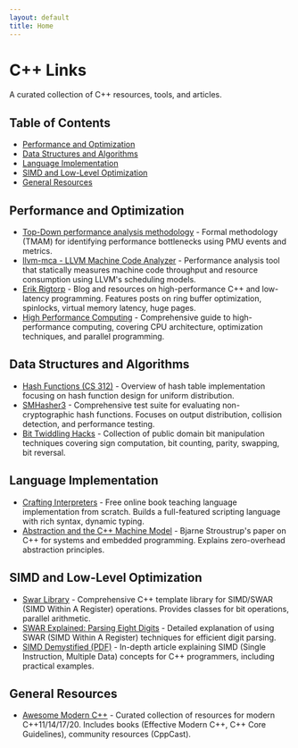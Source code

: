 ```yaml
---
layout: default
title: Home
---
```


# C++ Links

A curated collection of C++ resources, tools, and articles.

## Table of Contents
- [Performance and Optimization](#performance-and-optimization)
- [Data Structures and Algorithms](#data-structures-and-algorithms)
- [Language Implementation](#language-implementation)
- [SIMD and Low-Level Optimization](#simd-and-low-level-optimization)
- [General Resources](#general-resources)

## Performance and Optimization
- [Top-Down performance analysis methodology](https://easyperf.net/blog/2019/02/09/Top-Down-performance-analysis-methodology) - Formal methodology (TMAM) for identifying performance bottlenecks using PMU events and metrics.
- [llvm-mca - LLVM Machine Code Analyzer](https://llvm.org/docs/CommandGuide/llvm-mca.html) - Performance analysis tool that statically measures machine code throughput and resource consumption using LLVM's scheduling models.
- [Erik Rigtorp](https://rigtorp.se) - Blog and resources on high-performance C++ and low-latency programming. Features posts on ring buffer optimization, spinlocks, virtual memory latency, huge pages.
- [High Performance Computing](https://en.algorithmica.org/hpc/) - Comprehensive guide to high-performance computing, covering CPU architecture, optimization techniques, and parallel programming.

## Data Structures and Algorithms
- [Hash Functions (CS 312)](https://www.cs.cornell.edu/courses/cs312/2008sp/lectures/lec21.html) - Overview of hash table implementation focusing on hash function design for uniform distribution.
- [SMHasher3](https://gitlab.com/fwojcik/smhasher3) - Comprehensive test suite for evaluating non-cryptographic hash functions. Focuses on output distribution, collision detection, and performance testing.
- [Bit Twiddling Hacks](https://graphics.stanford.edu/~seander/bithacks.html) - Collection of public domain bit manipulation techniques covering sign computation, bit counting, parity, swapping, bit reversal.

## Language Implementation
- [Crafting Interpreters](https://craftinginterpreters.com) - Free online book teaching language implementation from scratch. Builds a full-featured scripting language with rich syntax, dynamic typing.
- [Abstraction and the C++ Machine Model](https://www.stroustrup.com/abstraction-and-machine.pdf) - Bjarne Stroustrup's paper on C++ for systems and embedded programming. Explains zero-overhead abstraction principles.

## SIMD and Low-Level Optimization
- [Swar Library](https://programming.sirrida.de/swar.html) - Comprehensive C++ template library for SIMD/SWAR (SIMD Within A Register) operations. Provides classes for bit operations, parallel arithmetic.
- [SWAR Explained: Parsing Eight Digits](https://lemire.me/blog/2022/01/21/swar-explained-parsing-eight-digits/) - Detailed explanation of using SWAR (SIMD Within A Register) techniques for efficient digit parsing.
- [SIMD Demystified (PDF)](http://const.me/articles/simd/simd.pdf) - In-depth article explaining SIMD (Single Instruction, Multiple Data) concepts for C++ programmers, including practical examples.

## General Resources
- [Awesome Modern C++](https://awesomecpp.com) - Curated collection of resources for modern C++11/14/17/20. Includes books (Effective Modern C++, C++ Core Guidelines), community resources (CppCast).
